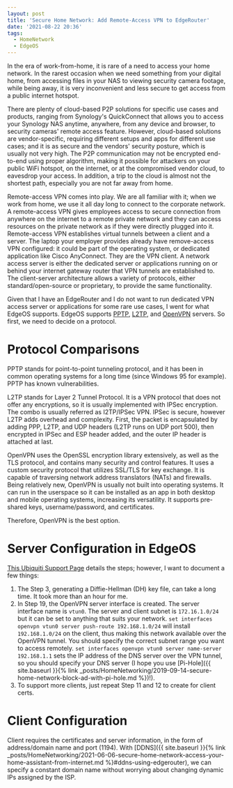 ```yaml
---
layout: post
title: 'Secure Home Network: Add Remote-Access VPN to EdgeRouter'
date: '2021-08-22 20:36'
tags:
  - HomeNetwork
  - EdgeOS
---
```


In the era of work-from-home, it is rare of a need to access your home network. In the rarest occasion when we need something from your digital home, from accessing files in your NAS to viewing security camera footage, while being away, it is very inconvenient and less secure to get access from a public internet hotspot.

There are plenty of cloud-based P2P solutions for specific use cases and products, ranging from Synology's QuickConnect that allows you to access your Synology NAS anytime, anywhere, from any device and browser, to security cameras' remote access feature. However, cloud-based solutions are vendor-specific, requiring different setups and apps for different use cases; and it is as secure and the vendors' security posture, which is usually not very high. The P2P communication may not be encrypted end-to-end using proper algorithm, making it possible for attackers on your public WiFi hotspot, on the internet, or at the compromised vendor cloud, to eavesdrop your access. In addition, a trip to the cloud is almost not the shortest path, especially you are not far away from home.

Remote-access VPN comes into play. We are all familiar with it; when we work from home, we use it all day long to connect to the corporate network. A remote-access VPN gives employees access to secure connection from anywhere on the internet to a remote private network and they can access resources on the private network as if they were directly plugged into it. Remote-access VPN establishes virtual tunnels between a client and a server. The laptop your employer provides already have remove-access VPN configured: it could be part of the operating system, or dedicated application like Cisco AnyConnect. They are the VPN client. A network access server is either the dedicated server or applications running on or behind your internet gateway router that VPN tunnels are established to. The client-server architecture allows a variety of protocols, either standard/open-source or proprietary, to provide the same functionality.

Given that I have an EdgeRouter and I do not want to run dedicated VPN access server or applications for some rare use cases, I went for what EdgeOS supports. EdgeOS supports [PPTP](https://help.ui.com/hc/en-us/articles/205220840-EdgeRouter-PPTP-VPN-Server), [L2TP](https://help.ui.com/hc/en-us/articles/204950294-EdgeRouter-L2TP-IPsec-VPN-Server), and [OpenVPN](https://help.ui.com/hc/en-us/articles/115015971688-EdgeRouter-OpenVPN-Server) servers. So first, we need to decide on a protocol.

# Protocol Comparisons

PPTP stands for point-to-point tunneling protocol, and it has been in common operating systems for a long time (since Windows 95 for example). PPTP has known vulnerabilities.

L2TP stands for Layer 2 Tunnel Protocol. It is a VPN protocol that does not offer any encryptions, so it is usually implemented with IPSec encryption. The combo is usually referred as I2TP/IPSec VPN. IPSec is secure, however L2TP adds overhead and complexity. First, the packet is encapsulated by adding PPP, L2TP, and UDP headers (L2TP runs on UDP port 500), then encrypted in IPSec and ESP header added, and the outer IP header is attached at last.

OpenVPN uses the OpenSSL encryption library extensively, as well as the TLS protocol, and contains many security and control features. It uses a custom security protocol that utilizes SSL/TLS for key exchange. It is capable of traversing network address translators (NATs) and firewalls. Being relatively new, OpenVPN is usually not built into operating systems. It can run in the userspace so it can be installed as an app in both desktop and mobile operating systems, increasing its versatility. It supports pre-shared keys, username/password, and certificates.

Therefore, OpenVPN is the best option.

# Server Configuration in EdgeOS
[This Ubiquiti Support Page](https://help.ui.com/hc/en-us/articles/115015971688-EdgeRouter-OpenVPN-Server) details the steps; however, I want to document a few things:

1. The Step 3, generating a Diffie-Hellman (DH) key file, can take a long time. It took more than an hour for me.
2. In Step 19, the OpenVPN server interface is created. The server interface name is `vtun0`. The server and client subnet is `172.16.1.0/24` but it can be set to anything that suits your network. `set interfaces openvpn vtun0 server push-route 192.168.1.0/24` will install `192.168.1.0/24` on the client, thus making this network available over the OpenVPN tunnel. You should specify the correct subnet range you want to access remotely. `set interfaces openvpn vtun0 server name-server 192.168.1.1` sets the IP address of the DNS server over the VPN tunnel, so you should specify your DNS server (I hope you use [Pi-Hole]({{ site.baseurl }}{% link _posts/HomeNetworking/2019-09-14-secure-home-network-block-ad-with-pi-hole.md %})!).
3. To support more clients, just repeat Step 11 and 12 to create for client certs.

# Client Configuration
Client requires the certificates and server information, in the form of address/domain name and port (1194). With [DDNS]({{ site.baseurl }}{% link _posts/HomeNetworking/2021-06-06-secure-home-network-access-your-home-assistant-from-internet.md %}#ddns-using-edgerouter), we can specify a constant domain name without worrying about changing dynamic IPs assigned by the ISP.
